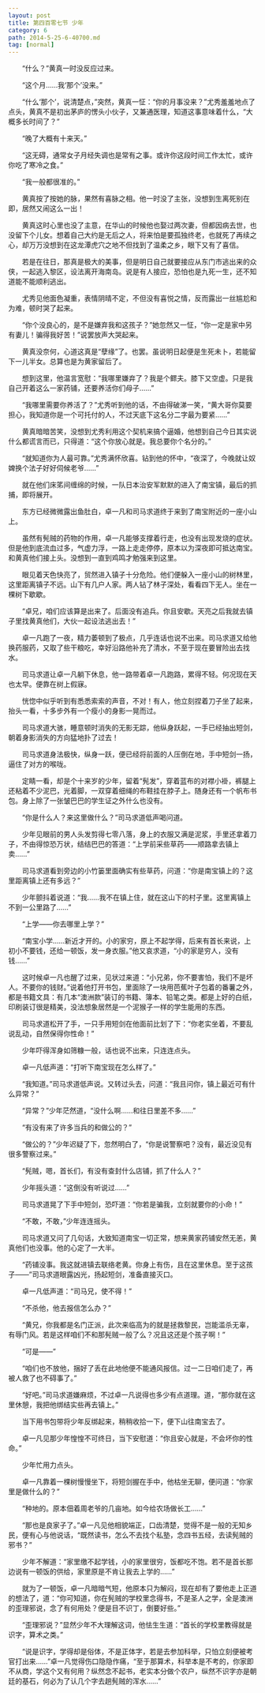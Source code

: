 ```yaml
---
layout: post
title: 第四百零七节 少年
category: 6
path: 2014-5-25-6-40700.md
tag: [normal]
---
```


　　“什么？”黄真一时没反应过来。

　　“这个月……我‘那个’没来。”

　　“什么‘那个’，说清楚点，”突然，黄真一怔：“你的月事没来？”尤秀羞羞地点了点头，黄真不是初出茅庐的愣头小伙子，又兼通医理，知道这事意味着什么，“大概多长时间了？”

　　“晚了大概有十来天。”

　　“这无碍，通常女子月经失调也是常有之事。或许你这段时间工作太忙，或许你吃了寒冷之食。”

　　“我一般都很准的。”

　　黄真按了按她的脉，果然有喜脉之相。他一时没了主张，没想到生离死别在即，居然又闹这么一出！

　　黄真这时心里也没了主意，在华山的时候他也娶过两次妻，但都因病去世，也没留下个儿女。想着自己大约是无后之人，将来怕是要孤独终老，也就死了再续之心，却万万没想到在这龙潭虎穴之地不但找到了温柔之乡，眼下又有了喜信。

　　若是在往日，那真是极大的美事，但是明日自己就要接应从东门市逃出来的众侠，一起逃入黎区，设法离开海南岛。说是有人接应，恐怕也是九死一生，还不知道能不能顺利逃出。

　　尤秀见他面色凝重，表情阴晴不定，不但没有喜悦之情，反而露出一丝尴尬和为难，顿时哭了起来。

　　“你个没良心的，是不是嫌弃我和这孩子？”她忽然又一怔，“你一定是家中另有妻儿！骗得我好苦！”说罢放声大哭起来。

　　黄真没奈何，心道这真是“孽缘”了。也罢。虽说明日起便是生死未卜，若能留下一儿半女。总算也是为黄家留后了。

　　想到这里，他温言宽慰：“我哪里嫌弃了？我是个鳏夫。膝下又空虚。只是我自己开着这么一家药铺，还要养活你们母子……”

　　“我哪里需要你养活了？”尤秀听到他的话，不由得破涕一笑，“黄大哥你莫要担心，我知道你是一个可托付的人，不过天底下这名分二字最为要紧……”

　　黄真暗暗苦笑，没想到尤秀利用这个契机来搞个逼婚，他想到自己今日其实说什么都谎言而已，只得道：“这个你放心就是。我总要你个名分的。”

　　“就知道你为人最可靠。”尤秀满怀欣喜。钻到他的怀中，“夜深了，今晚就让奴婢换个法子好好伺候老爷……”

　　就在他们床笫间缠绵的时候，一队日本治安军默默的进入了南宝镇，最后的抓捕，即将展开。

　　东方已经微微露出鱼肚白，卓一凡和司马求道终于来到了南宝附近的一座小山上。

　　虽然有髡贼的药物的作用，卓一凡能够支撑着行走，也没有出现发烧的症状。但是他到底流血过多，气虚力浮，一路上走走停停，原本以为深夜即可抵达南宝。和黄真他们接上头。没想到一直到鸡鸣才勉强来到这里。

　　眼见着天色快亮了，贸然进入镇子十分危险。他们便躲入一座小山的树林里，这里距离镇子不远。山下有几户人家。两人钻了林子深处，看看四下无人。坐在一棵树下歇歇。

　　“卓兄，咱们应该算是出来了。后面没有追兵。你且安歇。天亮之后我就去镇子里找黄真他们，大伙一起设法逃出去！”

　　卓一凡跑了一夜，精力萎顿到了极点，几乎连话也说不出来。司马求道又给他换药服药，又取了些干粮吃，幸好沿路他补充了清水，不至于现在要冒险出去找水。

　　司马求道让卓一凡躺下休息，他一路带着卓一凡跑路，累得不轻。何况现在天也太早。便靠在树上假寐。

　　恍惚中似乎听到有悉悉索索的声音，不对！有人，他立刻捏着刀子坐了起来，抬头一看，十多步外有一个瘦小的身影一晃而过。

　　司马求道大骇，睡意顿时消失的无影无踪，他纵身跃起，一手已经抽出短剑，朝着身影消失的方向猛地扑了过去！

　　司马求道身法极快，纵身一跃，便已经将前面的人压倒在地，手中短剑一扬，逼住了对方的喉咙。

　　定睛一看，却是个十来岁的少年，留着“髡发”，穿着蓝布的对襟小褂，裤腿上还粘着不少泥巴，光着脚，一双穿着细绳的布鞋挂在脖子上。随身还有一个帆布书包。身上除了一张皱巴巴的学生证之外什么也没有。

　　“你是什么人？来这里做什么？”司马求道低声喝问道。

　　少年见眼前的男人头发剪得七零八落，身上的衣服又满是泥浆，手里还拿着刀子，不由得惊恐万状，结结巴巴的答道：“上学前采些草药——顺路拿去镇上卖……”

　　司马求道看到旁边的小竹篓里面确实有些草药，问道：“你是南宝镇上的？这里距离镇上还有多远？”

　　少年颤抖着说道：“我……我不在镇上住，就在这山下的村子里。这里离镇上不到一公里路了……”

　　“上学——你去哪里上学？”

　　“南宝小学……新近才开的。小的家穷，原上不起学得，后来有首长来说，上初小不要钱，还给一顿饭，发一身衣服。”他又哀求道，“小的家是穷人，没有钱……”

　　这时候卓一凡也醒了过来，见状过来道：“小兄弟，你不要害怕，我们不是坏人。不要你的钱财。”说着他打开书包，里面除了一块用芭蕉叶子包着的番薯之外，都是书籍文具：有几本“澳洲款”装订的书籍、簿本、铅笔之类。都是上好的白纸，印刷装订很是精美，没法想象居然是一个泥猴子一样的学生能用的东西。

　　司马求道松开了手，一只手用短剑在他面前比划了下：“你老实坐着，不要乱说乱动，自然保得你性命！”

　　少年吓得浑身如筛糠一般，话也说不出来，只连连点头。

　　卓一凡低声道：“打听下南宝现在怎么样了。”

　　“我知道。”司马求道低声说。又转过头去，问道：“我且问你，镇上最近可有什么异常？”

　　“异常？”少年茫然道，“没什么啊……和往日里差不多……”

　　“有没有来了许多当兵的和做公的？”

　　“做公的？”少年迟疑了下，忽然明白了，“你是说警察吧？没有，最近没见有很多警察过来。”

　　“髡贼，嗯，首长们，有没有查封什么店铺，抓了什么人？”

　　少年摇头道：“这倒没有听说过……”

　　司马求道晃了下手中短剑，恐吓道：“你若是骗我，立刻就要你的小命！”

　　“不敢，不敢，”少年连连摇头。

　　司马求道又问了几句话，大致知道南宝一切正常，想来黄家药铺安然无恙，黄真他们也没事。他的心定了一大半。

　　“药铺没事。我这就进镇去联络老黄。你身上有伤，且在这里休息。至于这孩子——”司马求道眼露凶光，扬起短剑，准备直接灭口。

　　卓一凡低声道：“司马兄，使不得！”

　　“不杀他，他去报信怎么办？”

　　“黄兄，你我都是名门正派，此次来临高为的就是拯救黎民，岂能滥杀无辜，有辱门风。若是这样咱们不和那髡贼一般了么？况且这还是个孩子啊！”

　　“可是——”

　　“咱们也不放他，捆好了丢在此地他便不能通风报信。过一二日咱们走了，再被人救了也不碍事了。”

　　“好吧。”司马求道嫌麻烦，不过卓一凡说得也多少有点道理。道，“那你就在这里休憩，我把他绑结实些再去镇上。”

　　当下用书包带将少年反绑起来，稍稍收拾一下，便下山往南宝去了。

　　卓一凡见那少年惶惶不可终日，当下安慰道：“你且安心就是，不会坏你的性命。”

　　少年忙用力点头。

　　卓一凡靠着一棵树慢慢坐下，将短剑握在手中，他枯坐无聊，便问道：“你家里是做什么的？”

　　“种地的。原本佃着周老爷的几亩地。如今给农场做长工……”

　　“那也是良家子了。”卓一凡见他相貌端正，口齿清楚，觉得不是一般的无知乡民，便有心与他说话，“既然读书，怎么不去找个私塾，念四书五经，去读髡贼的邪书？”

　　少年不解道：“家里缴不起学钱，小的家里很穷，饭都吃不饱。若不是首长那边说有一顿饭的供给，家里原是不肯让我去上学的……”

　　就为了一顿饭，卓一凡暗暗气短，他原本只为解闷，现在却有了要他走上正道的想法了，道：“你可知道，你在髡贼的学校里念得书，不是圣人之学，全是澳洲的歪理邪说，念了有何用处？便是目不识丁，倒要好些。”

　　“歪理邪说？”显然少年不大理解这词，他怯生生道：“首长的学校里教得就是识字，算术之类。”

　　“说是识字，学得却是俗体，不是正体字，若是去参加科举，只怕立刻便被考官打出来……”卓一凡觉得伤口隐隐作痛，“至于那算术，科举本是不考的，你家即不从商，学这个又有何用？纵然念不起书，老实本分做个农户，纵然不识字亦是朝廷的基石，何必为了认几个字去趟髡贼的浑水……”

